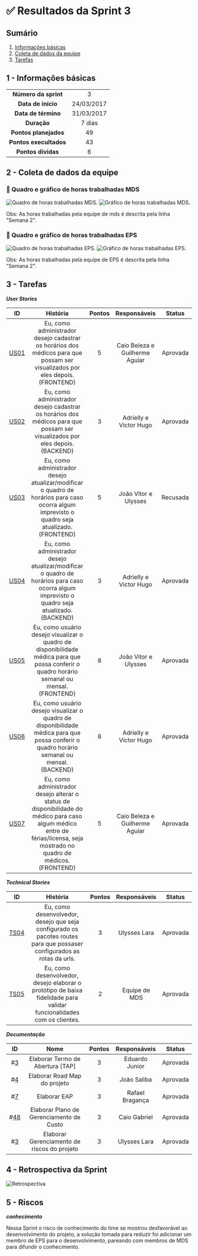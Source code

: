 

# ✅ Resultados da Sprint 3

## Sumário

1. [Informações básicas](#1---informações-básicas)
1. [Coleta de dados da equipe](#2---coleta-de-dados-da-equipe)
1. [Tarefas](#3---tarefas)

## 1 - Informações básicas

| | |
|:--:|:--:|
|**Número da sprint**|3|
|**Data de início**|24/03/2017|
|**Data de término**|31/03/2017|
|**Duração**|7 dias|
|**Pontos planejados**|49|
|**Pontos execultados**|43|
|**Pontos dividas**|6|

## 2 - Coleta de dados da equipe

 ### 🔵 Quadro e gráfico de horas trabalhadas MDS

![Quadro de horas trabalhadas MDS.]()
![Gráfico de horas trabalhadas MDS.]()

Obs: As horas trabalhadas pela equipe de mds é descrita pela linha "Semana 2".

### 🔵 Quadro e gráfico de horas trabalhadas EPS

![Quadro de horas trabalhadas EPS.]()
![Gráfico de horas trabalhadas EPS.]()

Obs: As horas trabalhadas pela equipe de EPS é descrita pela linha "Semana 2".

## 3 - Tarefas

***User Stories***

|ID|História|Pontos|Responsáveis|Status|
|:-:|:-----:|:----:|:----------:|:-----:|
|[US01](https://github.com/fga-gpp-mds/2018.1_Gestao_de_Internacoes_Cirurgicas_GIC/issues/36)|Eu, como administrador desejo cadastrar os horários dos médicos para que possam ser visualizados por eles depois.(FRONTEND)|5|Caio Beleza e Guilherme Aguiar|Aprovada|
|[US02](https://github.com/fga-gpp-mds/2018.1_Gestao_de_Internacoes_Cirurgicas_GIC/issues/37)|Eu, como administrador desejo cadastrar os horários dos médicos para que possam ser visualizados por eles depois.(BACKEND)|3|Adrielly e Victor Hugo|Aprovada|
|[US03](https://github.com/fga-gpp-mds/2018.1_Gestao_de_Internacoes_Cirurgicas_GIC/issues/38)|Eu, como administrador desejo atualizar/modificar o quadro de horários para caso ocorra algum imprevisto o quadro seja atualizado.(FRONTEND)|5|João Vitor e Ulysses|Recusada|
|[US04](https://github.com/fga-gpp-mds/2018.1_Gestao_de_Internacoes_Cirurgicas_GIC/issues/39)|Eu, como administrador desejo atualizar/modificar o quadro de horários para caso ocorra algum imprevisto o quadro seja atualizado.(BACKEND)|3|Adrielly e Victor Hugo|Aprovada|
|[US05](https://github.com/fga-gpp-mds/2018.1_Gestao_de_Internacoes_Cirurgicas_GIC/issues/40)|Eu, como usuário desejo visualizar o quadro de disponibilidade médica para que possa conferir o quadro horário semanal ou mensal.(FRONTEND) |8|João Vitor e Ulysses|Aprovada|
|[US06](https://github.com/fga-gpp-mds/2018.1_Gestao_de_Internacoes_Cirurgicas_GIC/issues/41)|Eu, como usuário desejo visualizar o quadro de disponibilidade médica para que possa conferir o quadro horário semanal ou mensal.(BACKEND) |8|Adrielly e Victor Hugo|Aprovada|
|[US07](https://github.com/fga-gpp-mds/2018.1_Gestao_de_Internacoes_Cirurgicas_GIC/issues/41)|Eu, como administrador desejo alterar o status de disponibilidade do médico para caso algum médico entre de férias/licensa, seja mostrado no quadro de médicos.(FRONTEND) |5|Caio Beleza e Guilherme Aguiar|Aprovada|

***Technical Stories***

|ID|História|Pontos|Responsáveis|Status|
|:-:|:-----:|:----:|:----------:|:-----:|
|[TS04](https://github.com/fga-gpp-mds/2018.1_gerencia_mais/issues/33)|Eu, como desenvolvedor, desejo que seja configurado os pacotes routes para que possaser configurados as rotas da urls.|3|Ulysses Lara|Aprovada|
|[TS05](https://github.com/fga-gpp-mds/2018.1_gerencia_mais/issues/5)|Eu, como desenvolvedor, desejo elaborar o protótipo de baixa fidelidade para validar funcionalidades com os clientes.|2|Equipe de MDS|Aprovada|

***Documentação***

|ID|Nome|Pontos|Responsáveis|Status|
|:-:|:-----:|:----:|:----------:|:----:|
|#[3](https://github.com/fga-gpp-mds/2018.1_gerencia_mais/issues/3)|Elaborar Termo de Abertura [TAP]|3|Eduardo Junior|Aprovada|
|#[4](https://github.com/fga-gpp-mds/2018.1_gerencia_mais/issues/4)|Elaborar Road Map  do projeto|3|João Saliba|Aprovada|
|#[7](https://github.com/fga-gpp-mds/2018.1_gerencia_mais/issues/7)|Elaborar EAP|3| Rafael Bragança|Aprovada|
|#[48](https://github.com/fga-gpp-mds/2018.1_gerencia_mais/issues/48)|Elaborar Plano de Gerenciamento de Custo|3|Caio Gabriel|Aprovada|
|#[3](https://github.com/fga-gpp-mds/2018.1_gerencia_mais/issues/52)|Elaborar Gerenciamento de riscos do projeto|3|Ulysses Lara|Aprovada|



## 4 - Retrospectiva da Sprint
![Retrospectiva]()

## 5 - Riscos

***conhecimento***

Nessa Sprint o risco de conhecimento do time se mostrou desfavorável ao desenvolvimento do projeto, a solução tomada para reduzir foi adicionar um membro de EPS para o desenvolvimento, pareando com membros de MDS para difundir o conhecimento.
